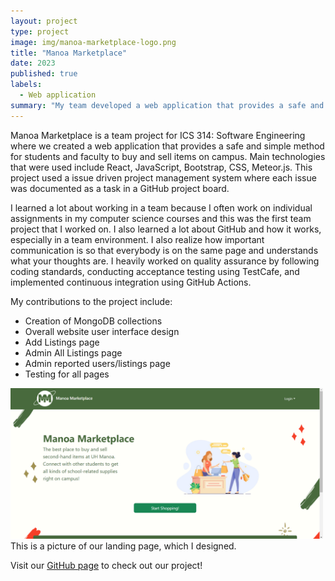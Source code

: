 ```yaml
---
layout: project
type: project
image: img/manoa-marketplace-logo.png
title: "Manoa Marketplace"
date: 2023
published: true
labels:
  - Web application
summary: "My team developed a web application that provides a safe and simple way for students to buy and sell items on campus, giving students a chance to recycle and reuse campus-specific goods."
---
```


Manoa Marketplace is a team project for ICS 314: Software Engineering where we created a web application that provides a safe and simple method for students and faculty to buy and sell items on campus. Main technologies that were used include React, JavaScript, Bootstrap, CSS, Meteor.js. This project used a issue driven project management system where each issue was documented as a task in a GitHub project board. 

I learned a lot about working in a team because I often work on individual assignments in my computer science courses and this was the first team project that I worked on. I also learned a lot about GitHub and how it works, especially in a team environment. I also realize how important communication is so that everybody is on the same page and understands what your thoughts are. I heavily worked on quality assurance by following coding standards, conducting acceptance testing using TestCafe, and implemented continuous integration using GitHub Actions. 

My contributions to the project include: 
* Creation of MongoDB collections
* Overall website user interface design
* Add Listings page
* Admin All Listings page
* Admin reported users/listings page
* Testing for all pages

<div class="text-center p-4">
  <img width="500px" src="../img/landing-page.png" class="img-thumbnail" >
  
</div>
This is a picture of our landing page, which I designed.

Visit our [GitHub page](https://manoamarketplace.github.io/) to check out our project!
